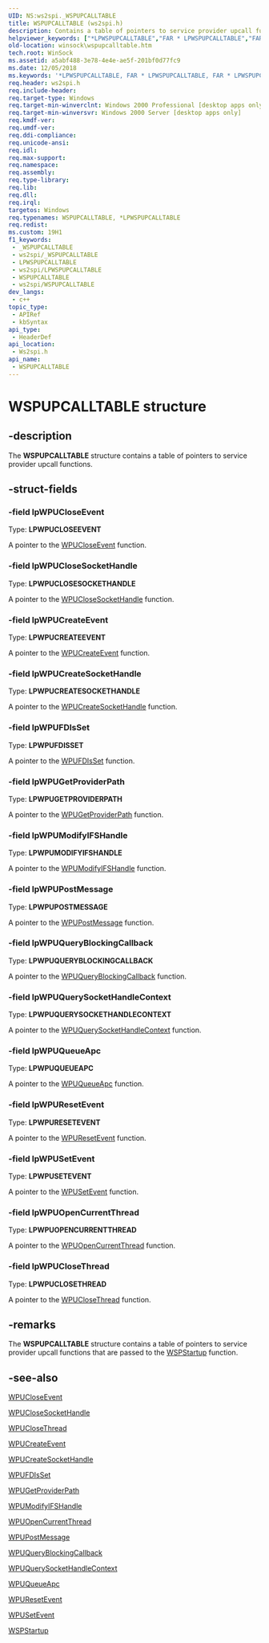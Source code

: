 ```yaml
---
UID: NS:ws2spi._WSPUPCALLTABLE
title: WSPUPCALLTABLE (ws2spi.h)
description: Contains a table of pointers to service provider upcall functions.
helpviewer_keywords: ["*LPWSPUPCALLTABLE","FAR * LPWSPUPCALLTABLE","FAR * LPWSPUPCALLTABLE structure [Winsock]","WSPUPCALLTABLE","WSPUPCALLTABLE structure [Winsock]","winsock.wspupcalltable","ws2spi/FAR * LPWSPUPCALLTABLE","ws2spi/WSPUPCALLTABLE"]
old-location: winsock\wspupcalltable.htm
tech.root: WinSock
ms.assetid: a5abf488-3e78-4e4e-ae5f-201bf0d77fc9
ms.date: 12/05/2018
ms.keywords: '*LPWSPUPCALLTABLE, FAR * LPWSPUPCALLTABLE, FAR * LPWSPUPCALLTABLE structure [Winsock], WSPUPCALLTABLE, WSPUPCALLTABLE structure [Winsock], winsock.wspupcalltable, ws2spi/FAR * LPWSPUPCALLTABLE, ws2spi/WSPUPCALLTABLE'
req.header: ws2spi.h
req.include-header: 
req.target-type: Windows
req.target-min-winverclnt: Windows 2000 Professional [desktop apps only]
req.target-min-winversvr: Windows 2000 Server [desktop apps only]
req.kmdf-ver: 
req.umdf-ver: 
req.ddi-compliance: 
req.unicode-ansi: 
req.idl: 
req.max-support: 
req.namespace: 
req.assembly: 
req.type-library: 
req.lib: 
req.dll: 
req.irql: 
targetos: Windows
req.typenames: WSPUPCALLTABLE, *LPWSPUPCALLTABLE
req.redist: 
ms.custom: 19H1
f1_keywords:
 - _WSPUPCALLTABLE
 - ws2spi/_WSPUPCALLTABLE
 - LPWSPUPCALLTABLE
 - ws2spi/LPWSPUPCALLTABLE
 - WSPUPCALLTABLE
 - ws2spi/WSPUPCALLTABLE
dev_langs:
 - c++
topic_type:
 - APIRef
 - kbSyntax
api_type:
 - HeaderDef
api_location:
 - Ws2spi.h
api_name:
 - WSPUPCALLTABLE
---
```


# WSPUPCALLTABLE structure


## -description

The 
**WSPUPCALLTABLE** structure contains a table of pointers to service provider upcall functions.

## -struct-fields

### -field lpWPUCloseEvent

Type: **LPWPUCLOSEEVENT**

A pointer to the <a href="/windows/desktop/api/ws2spi/nf-ws2spi-wpucloseevent">WPUCloseEvent</a> function.

### -field lpWPUCloseSocketHandle

Type: **LPWPUCLOSESOCKETHANDLE**

A pointer to the <a href="/windows/desktop/api/ws2spi/nf-ws2spi-wpuclosesockethandle">WPUCloseSocketHandle</a> function.

### -field lpWPUCreateEvent

Type: **LPWPUCREATEEVENT**

A pointer to the <a href="/windows/desktop/api/ws2spi/nf-ws2spi-wpucreateevent">WPUCreateEvent</a> function.

### -field lpWPUCreateSocketHandle

Type: **LPWPUCREATESOCKETHANDLE**

A pointer to the <a href="/windows/win32/api/ws2spi/nf-ws2spi-wpucreatesockethandle">WPUCreateSocketHandle</a> function.

### -field lpWPUFDIsSet

Type: **LPWPUFDISSET**

A pointer to the <a href="/windows/desktop/api/ws2spi/nf-ws2spi-wpufdisset">WPUFDIsSet</a> function.

### -field lpWPUGetProviderPath

Type: **LPWPUGETPROVIDERPATH**

A pointer to the <a href="/windows/desktop/api/ws2spi/nf-ws2spi-wpugetproviderpath">WPUGetProviderPath</a> function.

### -field lpWPUModifyIFSHandle

Type: **LPWPUMODIFYIFSHANDLE**

A pointer to the <a href="/windows/desktop/api/ws2spi/nf-ws2spi-wpumodifyifshandle">WPUModifyIFSHandle</a> function.

### -field lpWPUPostMessage

Type: **LPWPUPOSTMESSAGE**

A pointer to the <a href="/windows/desktop/api/ws2spi/nf-ws2spi-wpupostmessage">WPUPostMessage</a> function.

### -field lpWPUQueryBlockingCallback

Type: **LPWPUQUERYBLOCKINGCALLBACK**

A pointer to the <a href="/windows/desktop/api/ws2spi/nf-ws2spi-wpuqueryblockingcallback">WPUQueryBlockingCallback</a> function.

### -field lpWPUQuerySocketHandleContext

Type: **LPWPUQUERYSOCKETHANDLECONTEXT**

A pointer to the <a href="/windows/desktop/api/ws2spi/nf-ws2spi-wpuquerysockethandlecontext">WPUQuerySocketHandleContext</a> function.

### -field lpWPUQueueApc

Type: **LPWPUQUEUEAPC**

A pointer to the <a href="/windows/desktop/api/ws2spi/nf-ws2spi-wpuqueueapc">WPUQueueApc</a> function.

### -field lpWPUResetEvent

Type: **LPWPURESETEVENT**

A pointer to the <a href="/windows/desktop/api/ws2spi/nf-ws2spi-wpuresetevent">WPUResetEvent</a> function.

### -field lpWPUSetEvent

Type: **LPWPUSETEVENT**

A pointer to the <a href="/windows/desktop/api/ws2spi/nf-ws2spi-wpusetevent">WPUSetEvent</a> function.

### -field lpWPUOpenCurrentThread

Type: **LPWPUOPENCURRENTTHREAD**

A pointer to the <a href="/windows/desktop/api/ws2spi/nf-ws2spi-wpuopencurrentthread">WPUOpenCurrentThread</a> function.

### -field lpWPUCloseThread

Type: **LPWPUCLOSETHREAD**

A pointer to the <a href="/windows/desktop/api/ws2spi/nf-ws2spi-wpuclosethread">WPUCloseThread</a> function.

## -remarks

The **WSPUPCALLTABLE** structure contains a table of pointers to service provider upcall functions that are passed to the <a href="/windows/win32/api/ws2spi/nf-ws2spi-wspstartup">WSPStartup</a> function.

## -see-also

<a href="/windows/desktop/api/ws2spi/nf-ws2spi-wpucloseevent">WPUCloseEvent</a>



<a href="/windows/desktop/api/ws2spi/nf-ws2spi-wpuclosesockethandle">WPUCloseSocketHandle</a>



<a href="/windows/desktop/api/ws2spi/nf-ws2spi-wpuclosethread">WPUCloseThread</a>



<a href="/windows/desktop/api/ws2spi/nf-ws2spi-wpucreateevent">WPUCreateEvent</a>



<a href="/windows/win32/api/ws2spi/nf-ws2spi-wpucreatesockethandle">WPUCreateSocketHandle</a>



<a href="/windows/desktop/api/ws2spi/nf-ws2spi-wpufdisset">WPUFDIsSet</a>



<a href="/windows/desktop/api/ws2spi/nf-ws2spi-wpugetproviderpath">WPUGetProviderPath</a>



<a href="/windows/desktop/api/ws2spi/nf-ws2spi-wpumodifyifshandle">WPUModifyIFSHandle</a>



<a href="/windows/desktop/api/ws2spi/nf-ws2spi-wpuopencurrentthread">WPUOpenCurrentThread</a>



<a href="/windows/desktop/api/ws2spi/nf-ws2spi-wpupostmessage">WPUPostMessage</a>



<a href="/windows/desktop/api/ws2spi/nf-ws2spi-wpuqueryblockingcallback">WPUQueryBlockingCallback</a>



<a href="/windows/desktop/api/ws2spi/nf-ws2spi-wpuquerysockethandlecontext">WPUQuerySocketHandleContext</a>



<a href="/windows/desktop/api/ws2spi/nf-ws2spi-wpuqueueapc">WPUQueueApc</a>



<a href="/windows/desktop/api/ws2spi/nf-ws2spi-wpuresetevent">WPUResetEvent</a>



<a href="/windows/desktop/api/ws2spi/nf-ws2spi-wpusetevent">WPUSetEvent</a>



<a href="/windows/win32/api/ws2spi/nf-ws2spi-wspstartup">WSPStartup</a>

